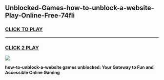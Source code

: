 
## Unblocked-Games-how-to-unblock-a-website-Play-Online-Free-74fli
<h3>
<a href="https://premium76.site?title=how-to-unblock-a-website&ref=26A">CLICK TO PLAY</a></h3>
<hr>

<h3>
<a href="https://premium76.site?title=how-to-unblock-a-website&ref=26A">CLICK 2 PLAY</a>
  
</h3>

<a href="https://premium76.site?title=how-to-unblock-a-website&ref=26A"><img src="https://clearcache.store/games.png"></a>


**how-to-unblock-a-website games unblocked: Your Gateway to Fun and Accessible Online Gaming**
